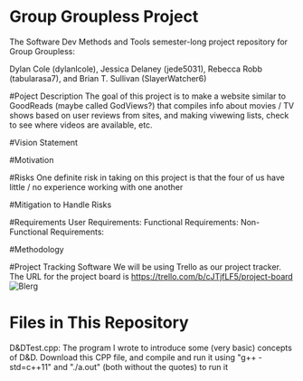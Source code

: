 # Group Groupless Project
The Software Dev Methods and Tools semester-long project repository for Group Groupless:

Dylan Cole (dylanlcole), Jessica Delaney (jede5031), Rebecca Robb (tabularasa7), and Brian T. Sullivan (SlayerWatcher6)

#Poject Description
The goal of this project is to make a website similar to GoodReads (maybe called GodViews?) that compiles info about movies / TV shows based on user reviews from sites, and making viwewing lists, check to see where videos are available, etc.

#Vision Statement


#Motivation


#Risks
One definite risk in taking on this project is that the four of us have little / no experience working with one another

#Mitigation to Handle Risks

#Requirements
User Requirements:
Functional Requirements:
Non-Functional Requirements:

#Methodology


#Project Tracking Software
We will be using Trello as our project tracker. The URL for the project board is https://trello.com/b/cJTjfLF5/project-board	
![Blerg](http://i.imgur.com/DAx7LuO.jpg)

# Files in This Repository
D&DTest.cpp: The program I wrote to introduce some (very basic) concepts of D&D. Download this CPP file, and compile and run it using "g++ -std=c++11" and "./a.out" (both without the quotes) to run it

